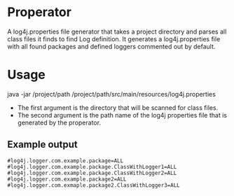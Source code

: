 Properator
==========

A log4j.properties file generator that takes a project directory and parses all
class files it finds to find Log definition. It generates a log4j.properties
file with all found packages and defined loggers commented out by default.

Usage
=====

java -jar /project/path /project/path/src/main/resources/log4j.properties

* The first argument is the directory that will be scanned for class files. 
* The second argument is the path name of the log4j properties file that is
  generated by the properator.

Example output
--------------

`#log4j.logger.com.example.package=ALL
#log4j.logger.com.example.package.ClassWithLogger1=ALL
#log4j.logger.com.example.package.ClassWithLogger2=ALL
#log4j.logger.com.example.package2=ALL
#log4j.logger.com.exmaple.package2.ClassWithLogger3=ALL`
